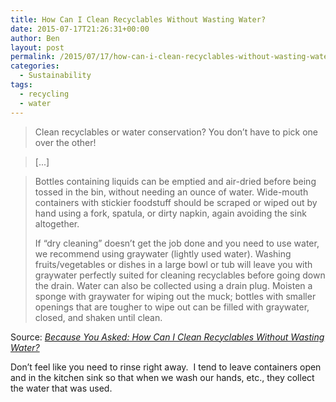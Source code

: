 ```yaml
---
title: How Can I Clean Recyclables Without Wasting Water?
date: 2015-07-17T21:26:31+00:00
author: Ben
layout: post
permalink: /2015/07/17/how-can-i-clean-recyclables-without-wasting-water/
categories:
  - Sustainability
tags:
  - recycling
  - water
---
```

> Clean recyclables or water conservation? You don’t have to pick one over the other!

> [...]

> Bottles containing liquids can be emptied and air-dried before being tossed in the bin, without needing an ounce of water. Wide-mouth containers with stickier foodstuff should be scraped or wiped out by hand using a fork, spatula, or dirty napkin, again avoiding the sink altogether.
> 
> If “dry cleaning” doesn’t get the job done and you need to use water, we recommend using graywater (lightly used water). Washing fruits/vegetables or dishes in a large bowl or tub will leave you with graywater perfectly suited for cleaning recyclables before going down the drain. Water can also be collected using a drain plug. Moisten a sponge with graywater for wiping out the muck; bottles with smaller openings that are tougher to wipe out can be filled with graywater, closed, and shaken until clean.

Source: _[Because You Asked: How Can I Clean Recyclables Without Wasting Water?](https://livegreen.recyclebank.com/because-you-asked-how-can-i-clean-recyclables-without-wasting-water)_

Don&#8217;t feel like you need to rinse right away.  I tend to leave containers open and in the kitchen sink so that when we wash our hands, etc., they collect the water that was used.